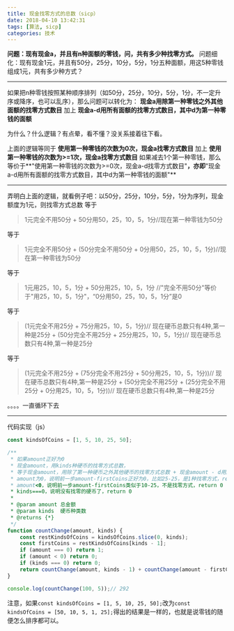 ```yaml
---
title: 现金找零方式的总数（sicp）
date: 2018-04-10 13:42:31
tags: [算法, sicp]
categories: 技术
---
```

**问题：现有现金a，并且有n种面额的零钱，问，共有多少种找零方式。**
问题细化：现有现金1元，并且有50分，25分，10分，5分，1分五种面额，用这5种零钱组成1元，共有多少种方式？
<!-- more -->
---
如果把n种零钱按照某种顺序排列（如50分，25分，10分，5分，1分，不一定升序或降序，也可以乱序），那么问题可以转化为：
**现金a用除第一种零钱之外其他面额的找零方式数目**
加上
**现金a-d用所有面额的找零方式数目，其中d为第一种零钱的面额**

为什么？什么逻辑？有点晕，看不懂？没关系接着往下看。

上面的逻辑等同于
**使用第一种零钱的次数为0次，现金a找零方式数目**
加上
**使用第一种零钱的次数为>=1次，现金a找零方式数目**
如果减去1个第一种零钱，那么等价于**"使用第一种零钱的次数为>=0次，现金a-d找零方式数目"**，亦即**"现金a-d用所有面额的找零方式数目，其中d为第一种零钱的面额"**


----------


弄明白上面的逻辑，就看例子吧：以50分，25分，10分，5分，1分为序列，现金额度为1元，则找零方式总数
等于


> 1元完全不用50分 + 50分用50，25，10，5，1分//现在第一种零钱为50分

等于


> 1元完全不用50分 + (50分完全不用50分 + 0分用50，25，10，5，1分)//现在第一种零钱为50分

等于


> 1元用25，10，5，1分 + 50分用25，10，5，1分
> //"完全不用50分"等价于"用25，10，5，1分"，“0分用50，25，10，5，1分”是0

等于


> (1元完全不用25分 + 75分用25，10，5，1分)// 现在硬币总数只有4种,第一种是25分
> +
> (50分完全不用25分 + 25分用25，10，5，1分)// 现在硬币总数只有4种,第一种是25分

等于


> (1元完全不用25分 + (75分完全不用25分 + 50分用25，10，5，1分))// 现在硬币总数只有4种,第一种是25分
> +
> (50分完全不用25分 + (25分完全不用25分 + 0分用25，10，5，1分))// 现在硬币总数只有4种,第一种是25分

。。。。一直循环下去


----------


代码实现（js）

```javascript
const kindsOfCoins = [1, 5, 10, 25, 50];

/**
 * 如果amount正好为0
 * 现金amount，用kinds种硬币的找零方式总数，
 * 等于现金amount，用除了第一种硬币之外其他硬币的找零方式总数 + 现金amount - d用所有硬币的找零方式总数（d为第一种硬币的面值）
 * amount为0，说明前一步amount-firstCoins正好为0，比如25-25，是1种找零方式，return 1
 * amount<0，说明前一步amount-firstCoins类似于10-25，不是找零方式，return 0
 * kinds===0，说明没有找零的硬币了，return 0
 *
 * @param amount 总金额
 * @param kinds  硬币种类数
 * @returns {*}
 */
function countChange(amount, kinds) {
    const restKindsOfCoins = kindsOfCoins.slice(0, kinds);
    const firstCoins = restKindsOfCoins[kinds - 1];
    if (amount === 0) return 1;
    if (amount < 0) return 0;
    if (kinds === 0) return 0;
    return countChange(amount, kinds - 1) + countChange(amount - firstCoins, kinds);
}

console.log(countChange(100, 5));// 292
```
注意，如果``const kindsOfCoins = [1, 5, 10, 25, 50];``改为``const kindsOfCoins = [50, 10, 5, 1, 25];``得出的结果是一样的，也就是说零钱的随便怎么排序都可以。

